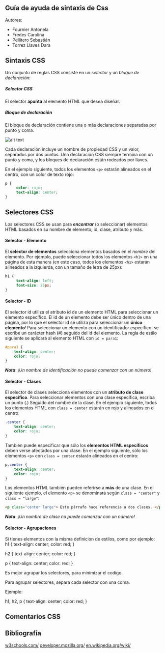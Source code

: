 ﻿## Guía de ayuda de sintaxis de Css

Autores:
  - Fournier Antonela
  - Fredes Carolina
  - Pellitero Sebastián
  - Torrez Llaves Dara

## Sintaxis CSS

Un conjunto de reglas CSS consiste en un *selector* y un *bloque de declaración*:

##### Selector CSS

El selector **apunta** al elemento HTML que desea diseñar.

##### Bloque de declaración

El bloque de declaración contiene una o más declaraciones separadas por punto y coma.

![alt text](https://www.w3schools.com/css/selector.gif "CSS selectors")

Cada declaración incluye un nombre de propiedad CSS y un valor, separados por dos puntos.
Una declaración CSS siempre termina con un punto y coma, y los bloques de declaración están rodeados por llaves.

En el ejemplo siguiente, todos los elementos `<p>` estarán alineados en el centro, con un color de texto rojo:
```css
p {
     color: rojo;
     text-align: center;
}
```

## Selectores CSS

Los selectores CSS se usan para *__encontrar__* (o seleccionar) elementos HTML basados en su nombre de elemento, id, clase, atributo y más.

#### Selector - Elemento

El **selector de elementos** selecciona elementos basados en el *nombre* del elemento.
Por ejemplo, puede seleccionar todos los elementos `<h1>` en una página de esta manera (en este caso, todos los elementos `<h1>` estarán alineados a la izquierda, con un tamaño de letra de 25px):

```css
h1 {
     text-align: left;
     font-size: 25px;
}
```

#### Selector - ID

El selector id utiliza el atributo id de un elemento HTML para seleccionar un elemento específico.
El id de un elemento debe ser único dentro de una página, por lo que el selector id se utiliza para seleccionar un **único elemento**!
Para seleccionar un elemento con un identificador específico, se escribe un carácter hash (#) seguido del id del elemento.
La regla de estilo siguiente se aplicará al elemento HTML con `id = para1`:

```css
#para1 {
    text-align: center;
    color: rojo;
}
```
***Nota***: *¡Un nombre de identificación no puede comenzar con un número!*

#### Selector - Clases

El selector de clases selecciona elementos con un **atributo de clase específico**.
Para seleccionar elementos con una clase específica, escriba un punto (.) Seguido del nombre de la clase.
En el ejemplo siguiente, todos los elementos HTML con `class = center` estarán en rojo y alineados en el centro:
```css
.center {
    text-align: center;
    color: rojo;
} 
```
También puede especificar que sólo los **elementos HTML específicos** deben verse afectados por una clase.
En el ejemplo siguiente, sólo los elementos `<p>` con `class = center` estarán alineados en el centro:
```css
p.center {
    text-align: center;
    color: rojo;
} 
```
Los elementos HTML también pueden referirse a **más** de una clase.
En el siguiente ejemplo, el elemento `<p>` se denominará según `class = "center"` y `class = "large"`:
```html
<p class="center large"> Este párrafo hace referencia a dos clases. </p>
```
***Nota***: *¡Un nombre de clase no puede comenzar con un número!*	

#### Selector - Agrupaciones
Si tienes elementos con la misma definicion de estilos, como por ejemplo:
h1 {
    text-align: center;
    color: red;
}

h2 {
    text-align: center;
    color: red;
}

p {
    text-align: center;
    color: red;
} 

Es mejor agrupar los selectores, para minimizar el codigo.

Para agrupar selectores, separa cada selector con una coma.

Ejemplo:

h1, h2, p {
    text-align: center;
    color: red;
} 

## Comentarios CSS

## Bibliografía 
[w3schools.com/](https://www.w3schools.com/)
[developer.mozilla.org/](https://developer.mozilla.org/)
[en.wikipedia.org/wiki/](https://en.wikipedia.org/wiki/Cascading_Style_Sheets)